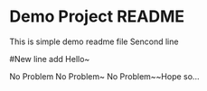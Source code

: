 # Demo Project README

This is simple demo readme file 
Sencond line

#New line add
Hello~

No Problem
No Problem~
No Problem~~Hope so...